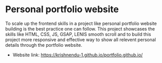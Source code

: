 # Personal portfolio website
To scale up the frontend skills in a project like personal portfolio website building is the best practice one can follow. This project showcases the skills like HTML, CSS, JS, GSAP, LENIS smooth scroll and to build this project more responsive and effective way to show all relevent personal details through the portfolio website.
* Website link: https://krishnendu-1.github.io/portfolio.github.io/

